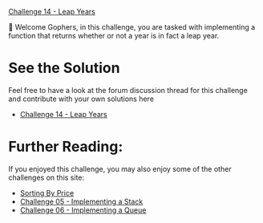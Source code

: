 [Challenge 14 - Leap Years](https://tutorialedge.net/challenges/go/leap-years/)


👋 Welcome Gophers, in this challenge, you are tasked with implementing a function that returns whether or not a year is in fact a leap year.

# See the Solution
Feel free to have a look at the forum discussion thread for this challenge and contribute with your own solutions here 
- [Challenge 14 - Leap Years](https://discuss.tutorialedge.net/t/challenge-14-leap-years/35)

# Further Reading:
If you enjoyed this challenge, you may also enjoy some of the other challenges on this site:

- [Sorting By Price](https://tutorialedge.net/challenges/go/sort-by-price/)
- [Challenge 05 - Implementing a Stack](https://tutorialedge.net/challenges/go/implementing-a-stack/)
- [Challenge 06 - Implementing a Queue](https://tutorialedge.net/challenges/go/implementing-a-queue/)